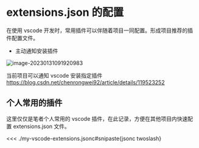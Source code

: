 # extensions.json 的配置

在使用 vscode 开发时，常用插件可以伴随着项目一同配置。形成项目推荐的插件配置文件。

- 主动通知安装插件

![image-20230131091920983](https://raw.githubusercontent.com/ruan-cat/img-store/main/img/image-20230131091920983.png)

当前项目可以通知 vscode 安装指定插件 https://blog.csdn.net/chenrongwei92/article/details/119523252

## 个人常用的插件

这里仅仅是笔者个人常用的 vscode 插件，在此记录，方便在其他项目内快速配置 extensions.json 文件。

<<< ./my-vscode-extensions.jsonc#snipaste{jsonc twoslash}
